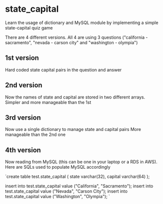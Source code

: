 # state_capital
Learn the usage of dictionary and MySQL module by implementing a simple state-capital quiz game

There are 4 different versions. All 4 are using 3 questions ("california - sacramento", "nevada - carson city" and "washington - olympia")

## 1st version
Hard coded state capital pairs in the question and answer

## 2nd version
Now the names of state and capital are stored in two different arrays. Simpler and more manageable than the 1st

## 3rd version
Now use a single dictionary to manage state and capital pairs More manageable than the 2nd one

## 4th version
Now reading from MySQL (this can be one in your laptop or a RDS in AWS). Here are SQLs used to populate MySQL accordingly

`create table test.state_capital (
    state varchar(32),
    capital varchar(64)
);

insert into test.state_capital value ("California", "Sacramento");
insert into test.state_capital value ("Nevada", "Carson City");
insert into test.state_capital value ("Washington", "Olympia");
`
